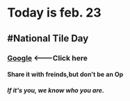 # Today is feb. 23
## #National Tile Day

### [Google](https://google.com)  <---Click here

#### Share it with freinds,but don't be an Op
##### If it's you, we know who you are.
